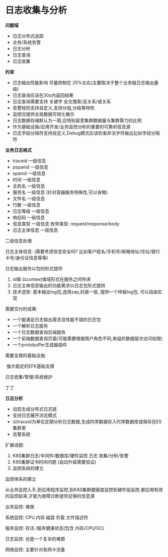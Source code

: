 # 日志收集与分析

**问题域**

- 日志分布式追踪
- 业务/系统告警
- 日志分析
- 日志查询
- 日志收集

**约束**

- 日志输出性能影响 尽量控制在 25%左右(主要取决于整个业务链日志输出量级)
- 日志查询应该在30s内返回结果
- 日志查询需要支持 关键字 全文搜索/且关系/或关系
- 告警规则支持自定义,支持分组,分级等特性
- 监控应提供全局数据可视化展示
- 日志数据存储默认为一周,应特别留意集群数据量与集群算力的比例
- 作为基础设施/应用开发/业务监控分析的重要的可靠的信息源
- 日志字段分隔符支持自定义,Debug模式应该检查非法字符输出比如字段分隔符



**业务日志格式**

- traceid   一级信息
- pspanid  一级信息
- spanid     一级信息
- 时间          一级信息
- 主机名      一级信息
- 服务名       一级信息  (针对容器服务特殊性,可以省略)
- 文件名       一级信息
- 行数           一级信息
- 日志等级   一级信息
- 响应码       一级信息
- 信息类型   一级信息 枚举类型: request/response/body
- 日志主体信息    一级信息



二级信息处理

日志主体信息: (需要考虑信息安全吗? 比如客户姓名/手机号/邮箱地址/住址/银行卡号/身份证信息等等)



日志输出服务以包的形式提供

1. id值 以context值域形式在服务之间传递
2. 日志主体信息输出的功能需求以日志包形式提供
3. 技术选型: 基本输出log包,选用zap,封装一层, 提供一个样板log包, 可以自由实现



需要交付的成果:

- 一个能满足日志输出需求且性能不错的日志包
- 一个解析日志服务
- 一个日志数据查询后端服务
- 一个前端数据查询页面(可能需要根据用户角色不同,来组织数据层次访问权限)
- 一个protobuffer生成器插件

需要支撑的基础设施:

​        强大稳定的EFK基础支撑





日志收集/管理/系统维护

丁丁



**日志分析**

- 动态生成分布式日志链
- 支持日志展开浏览模式
- 以traceid为单位定期分析日志数据,生成时序数据存入时序数据库或保存在ES集群里
- 告警系统





扩展话题:

1. K8S集群日志/中间件/数据库/硬件监控    日志 收集/分析/告警
2. K8S集群证书时间问题 (自动升级需要验证)
3. 监控系统的建立



监控体系的建立

从业务监控入手,到应用程序监控,到K8S集群健康度监控到硬件层监控,都应用有效的监控起来,才能为故障诊断提供足够的信息源

业务监控:  难做

系统监控: CPU  内存  磁盘  负载  文件描述符

服务监控:  存活 /服务健康状态(包含 内存/CPU/GC)

日志监控: 也是一个复杂的难题

网络监控: 主要针对各网卡流量